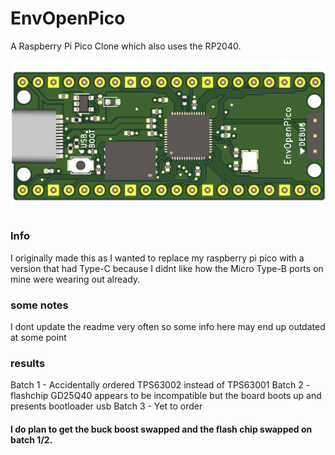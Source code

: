 # EnvOpenPico
A Raspberry Pi Pico Clone which also uses the RP2040.

![Board image](EnvOpenPico.jpg)

### Info
I originally made this as I wanted to replace my raspberry pi pico with a version that had Type-C because I didnt like how the Micro Type-B ports on mine were wearing out already.

### some notes
I dont update the readme very often so some info here may end up outdated at some point


### results
Batch 1 - Accidentally ordered TPS63002 instead of TPS63001
Batch 2 - flashchip GD25Q40 appears to be incompatible but the board boots up and presents bootloader usb
Batch 3 - Yet to order

#### I do plan to get the buck boost swapped and the flash chip swapped on batch 1/2.